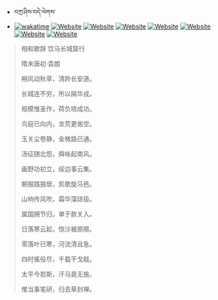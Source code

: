 - བཀྲ་ཤིས་བདེ་ལེགས་ 
- [![wakatime](https://wakatime.com/badge/user/5043ee4a-e361-4607-9d47-d557f2005d05.svg)](https://wakatime.com/@5043ee4a-e361-4607-9d47-d557f2005d05)	[![Website](https://img.shields.io/website?label=&up_color=orange&up_message=Tianchi&url=https%3A%2F%2Fshields.io)](https://tianchi.aliyun.com/home/science/scienceDetail?userId=1095279182618)	[![Website](https://img.shields.io/website?label=&up_color=blue&up_message=Kaggle&url=https%3A%2F%2Fshields.io)](https://www.kaggle.com/ivanxu/)	[![Website](https://img.shields.io/website?label=&up_color=gay&up_message=Yuque&url=https%3A%2F%2Fshields.io)](https://www.yuque.com/ivanaxu)	[![Website](https://img.shields.io/website?label=&up_color=brown&up_message=Leetcode&url=https%3A%2F%2Fshields.io)](https://leetcode.cn/u/ivanaxu)	[![Website](https://img.shields.io/website?label=&up_color=violet&up_message=AIstudio&url=https%3A%2F%2Fshields.io)](https://aistudio.baidu.com/aistudio/personalcenter/thirdview/979775)	[![Website](https://img.shields.io/website?label=&up_color=red&up_message=Gitee&url=https%3A%2F%2Fshields.io)](https://gitee.com/IvanaXu)	[![Website](https://img.shields.io/website?label=&up_color=yellow&up_message=Monkeytype&url=https%3A%2F%2Fshields.io)](https://monkeytype.com/profile/IvanaXu) 

> 相和歌辞 饮马长城窟行
>
> 隋末唐初·袁朗
>
> 朔风动秋草，清跸长安道。
> 
> 长城连不穷，所以隔华戎。
> 
> 规模惟圣作，荷负晓成功。
> 
> 鸟庭已向内，龙荒更凿空。
> 
> 玉关尘卷静，金微路已通。
> 
> 汤征随北怨，舜咏起南风。
> 
> 画野功初立，绥边事云集。
> 
> 朝服践狼居，凯歌旋马邑。
> 
> 山响传凤吹，霜华藻琼钑。
> 
> 属国拥节归，单于款关入。
> 
> 日落寒云起，惊沙被原隰。
> 
> 零落叶已寒，河流清且急。
> 
> 四时徭役尽，千载干戈戢。
> 
> 太平今若斯，汗马竟无施。
> 
> 惟当事笔研，归去草封禅。
